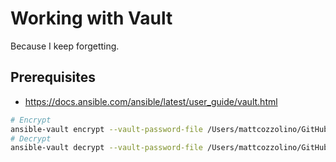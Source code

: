 # Working with Vault
Because I keep forgetting.

## Prerequisites
* https://docs.ansible.com/ansible/latest/user_guide/vault.html
```bash
# Encrypt
ansible-vault encrypt --vault-password-file /Users/mattcozzolino/GitHub/Cozzo/vars/ansible-vault.datacenter.cozzo.net.txt vault.yml
# Decrypt
ansible-vault decrypt --vault-password-file /Users/mattcozzolino/GitHub/Cozzo/vars/ansible-vault.datacenter.cozzo.net.txt vault.yml
```
